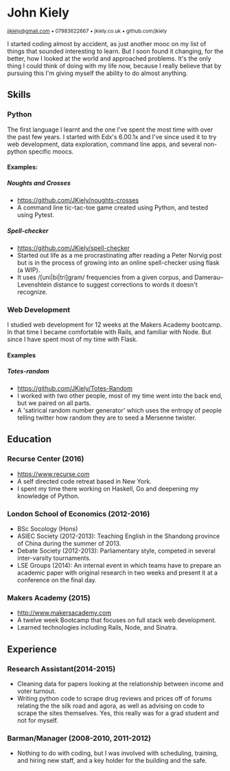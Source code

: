 # John Kiely
<sub>jjkiely@gmail.com • 07983622667 • jkiely.co.uk • github.com/jkiely </sub>

I started coding almost by accident, as just another mooc on my list of things that sounded interesting to learn. But I soon found it changing, for the better, how I looked at the world and approached problems. It's the only thing I could think of doing with my life now, because I really believe that by pursuing this I'm giving myself the ability to do almost anything. 

## Skills

### Python
The first language I learnt and the one I've spent the most time with over the past few years. I started with Edx's 6.00.1x and I've since used it to try web development, data exploration, command line apps, and several non-python specific moocs.
#### Examples:
##### Noughts and Crosses
- https://github.com/JKiely/noughts-crosses
- A command line tic-tac-toe game created using Python, and tested using Pytest.

##### Spell-checker
- https://github.com/JKiely/spell-checker
- Started out life as a me procrastinating after reading a Peter Norvig post but is in the process of growing into an online spell-checker using flask (a WIP).
- It uses /[uni|bi|tri]gram/ frequencies from a given corpus, and Damerau–Levenshtein distance to suggest corrections to words it doesn't recognize.

### Web Development
I studied web development for 12 weeks at the Makers Academy bootcamp. In that time I became comfortable with Rails, and familiar with Node. But since I have spent most of my time with Flask.
#### Examples
##### Totes-random
- https://github.com/JKiely/Totes-Random
- I worked with two other people, most of my time went into the back end, but we paired on all parts.
- A 'satirical random number generator' which uses the entropy of people telling twitter how random they are to seed a Mersenne twister.

## Education

### Recurse Center (2016)
- https://www.recurse.com
- A self directed code retreat based in New York.
- I spent my time there working on Haskell, Go and deepening my knowledge of Python.

### London School of Economics (2012-2016)
- BSc Socology (Hons)
- ASIEC Society (2012-2013): Teaching English in the Shandong province of China during the summer of 2013.
- Debate Society (2012-2013): Parliamentary style, competed in several inter-varsity tournaments.
- LSE Groups (2014): An internal event in which teams have to prepare an academic paper with original research in two weeks and present it at a conference on the final day.

### Makers Academy (2015)
- http://www.makersacademy.com
- A twelve week Bootcamp that focuses on full stack web development.
- Learned technologies including Rails, Node, and Sinatra.

## Experience

### Research Assistant(2014-2015)
- Cleaning data for papers looking at the relationship between income and voter turnout.
- Writing python code to scrape drug reviews and prices off of forums relating the the silk road and agora, as well as advising on code to scrape the sites themselves. Yes, this really was for a grad student and not for myself.

### Barman/Manager (2008-2010, 2011-2012)
- Nothing to do with coding, but I was involved with scheduling, training, and hiring new staff, and a key holder for the building and the safe.
